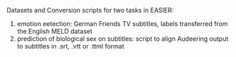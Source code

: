Datasets and Conversion scripts for two tasks in EASIER:
 1. emotion eetection: German Friends TV subtitles, labels transferred from the English MELD dataset
 2. prediction of biological sex on subtitles: script to align Audeering output to subtitles in .srt, .vtt or .ttml format
